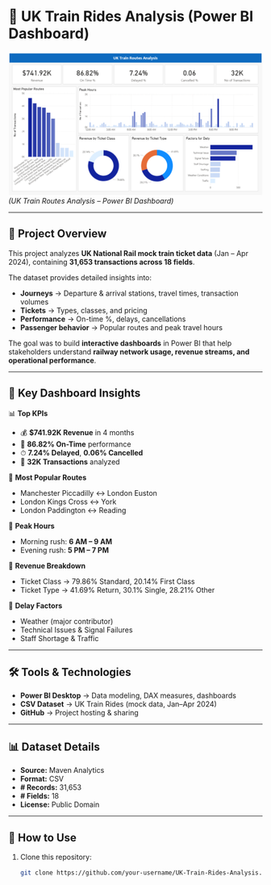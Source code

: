 # 🚆 UK Train Rides Analysis (Power BI Dashboard)

![Dashboard Preview](https://github.com/Jericho0015/UK-Train-Rides-Analysis/blob/main/Dashboard%20Preview/Dashboard%20Preview.png)  
*(UK Train Routes Analysis – Power BI Dashboard)*  

---

## 📖 Project Overview  
This project analyzes **UK National Rail mock train ticket data** (Jan – Apr 2024), containing **31,653 transactions across 18 fields**.  

The dataset provides detailed insights into:  
- **Journeys** → Departure & arrival stations, travel times, transaction volumes  
- **Tickets** → Types, classes, and pricing  
- **Performance** → On-time %, delays, cancellations  
- **Passenger behavior** → Popular routes and peak travel hours  

The goal was to build **interactive dashboards** in Power BI that help stakeholders understand **railway network usage, revenue streams, and operational performance**.  

---

## 🎯 Key Dashboard Insights  

📊 **Top KPIs**  
- 💰 **$741.92K Revenue** in 4 months  
- 🚆 **86.82% On-Time** performance  
- ⏱ **7.24% Delayed**, **0.06% Cancelled**  
- 📑 **32K Transactions** analyzed  

🔹 **Most Popular Routes**  
- Manchester Piccadilly ↔ London Euston  
- London Kings Cross ↔ York  
- London Paddington ↔ Reading  

🔹 **Peak Hours**  
- Morning rush: **6 AM – 9 AM**  
- Evening rush: **5 PM – 7 PM**  

🔹 **Revenue Breakdown**  
- Ticket Class → 79.86% Standard, 20.14% First Class  
- Ticket Type → 41.69% Return, 30.1% Single, 28.21% Other  

🔹 **Delay Factors**  
- Weather (major contributor)  
- Technical Issues & Signal Failures  
- Staff Shortage & Traffic  

---

## 🛠 Tools & Technologies  
- **Power BI Desktop** → Data modeling, DAX measures, dashboards  
- **CSV Dataset** → UK Train Rides (mock data, Jan–Apr 2024)  
- **GitHub** → Project hosting & sharing  

---

## 📊 Dataset Details  

- **Source:** Maven Analytics
- **Format:** CSV  
- **# Records:** 31,653  
- **# Fields:** 18  
- **License:** Public Domain  

---

## 🚀 How to Use  

1. Clone this repository:  
   ```bash
   git clone https://github.com/your-username/UK-Train-Rides-Analysis.git

